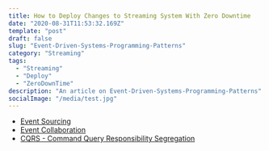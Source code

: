 ```yaml
---
title: How to Deploy Changes to Streaming System With Zero Downtime
date: "2020-08-31T11:53:32.169Z"
template: "post"
draft: false
slug: "Event-Driven-Systems-Programming-Patterns"
category: "Streaming"
tags:
  - "Streaming"
  - "Deploy"
  - "ZeroDownTime"
description: "An article on Event-Driven-Systems-Programming-Patterns"
socialImage: "/media/test.jpg"
---
```


- [Event Sourcing](#event-sourcing)
- [Event Collaboration](#event-collaboration)
- [CQRS - Command Query Responsibility Segregation](#cqrs-command-query-responsibility-segregation)
